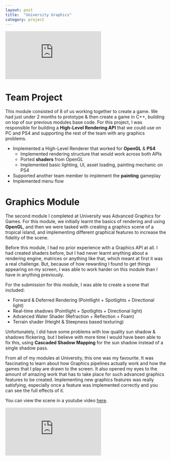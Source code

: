 ```yaml
---
layout: post
title:  "University Graphics"
category: project
---
```


<iframe class="large" src="https://www.youtube.com/embed/gx8T80bnTCk?si=uHj4srhI8wh-t61I" title="YouTube video player" frameborder="0" allow="accelerometer; autoplay; clipboard-write; encrypted-media; gyroscope; picture-in-picture; web-share" referrerpolicy="strict-origin-when-cross-origin" allowfullscreen></iframe>

# Team Project

This module consisted of 8 of us working together to create a game. We had just under 2 months to prototype & then create a game in C++, building on top of our previous modules base code. For this project, I was responsible for building a **High-Level Rendering API** that we could use on PC and PS4 and supporting the rest of the team with any graphics problems.

- Implemented a High-Level Renderer that worked for **OpenGL** & **PS4**
    - Implemented rendering structure that would work across both APIs
    - Ported **shaders** from OpenGL
    - Implemented basic lighting, UI, asset loading, painting mechanic on PS4
- Supported another team member to implement the **painting** gameplay
- Implemented menu flow

# Graphics Module
The second module I completed at University was Advanced Graphics for Games. For this module, we initially learnt the basics of rendering and using **OpenGL**, and then we were tasked with creating a graphics scene of a tropical island, and implementing different graphical features to increase the fidelity of the scene.

Before this module, I had no prior experience with a Graphics API at all. I had created shaders before, but I had never learnt anything about a rendering engine, matrices or anything like that, which meant at first it was a real challenge. But, because of how rewarding I found to get things appearing on my screen, I was able to work harder on this module than I have in anything previously.

For the submission for this module, I was able to create a scene that included:
- Forward & Deferred Rendering (Pointlight + Spotlights + Directional light)
- Real-time shadows (Pointlight + Spotlights + Directional light)
- Advanced Water Shader (Refraction + Reflection + Foam)
- Terrain shader (Height & Steepness based texturing)

Unfortunately, I did have some problems with low quality sun shadow & shadows flickering, but I believe with more time I would have been able to fix this, using **Cascaded Shadow Mapping** for the sun shadow instead of a single shadow pass.

From all of my modules at University, this one was my favourite. It was fascinating to learn about how Graphics pipelines actually work and how the games that I play are drawn to the screen. It also opened my eyes to the amount of amazing work that has to take place for such advanced graphics features to be created. Implementing new graphics features was really satisfying, especially once a feature was implemented correctly and you can see the full effects of it.

You can view the scene in a youtube video [here](https://www.youtube.com/watch?v=dZs4oOYhsKM).

<iframe class="large" src="https://www.youtube.com/embed/dZs4oOYhsKM?si=IQ77R_CqBPrNT0_u" title="YouTube video player" frameborder="0" allow="accelerometer; autoplay; clipboard-write; encrypted-media; gyroscope; picture-in-picture; web-share" referrerpolicy="strict-origin-when-cross-origin" allowfullscreen></iframe>